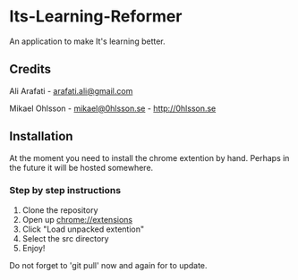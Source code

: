 # Its-Learning-Reformer
An application to make It's learning better.

## Credits
Ali Arafati - <arafati.ali@gmail.com>

Mikael Ohlsson - <mikael@0hlsson.se> - <http://0hlsson.se>

## Installation
At the moment you need to install the chrome extention by hand. Perhaps in the future it will be hosted somewhere.

### Step by step instructions 
1. Clone the repository 
1. Open up [chrome://extensions](chrome://extensions) 
1. Click "Load unpacked extention"
1. Select the src directory
1. Enjoy!

Do not forget to 'git pull' now and again for to update.

